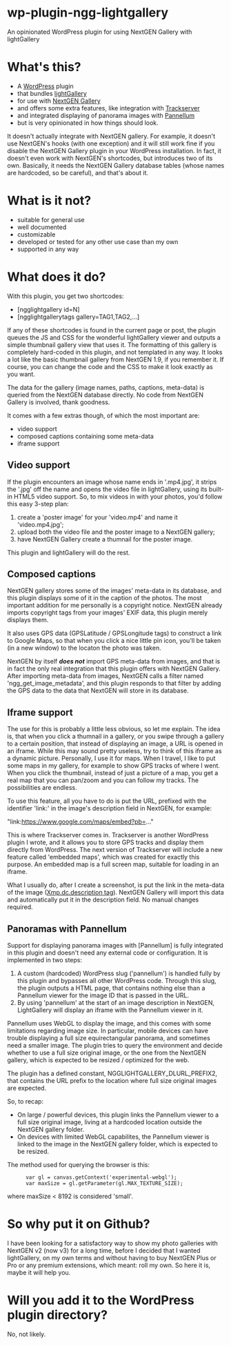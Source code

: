 # wp-plugin-ngg-lightgallery
An opinionated WordPress plugin for using NextGEN Gallery with lightGallery

# What's this?

* A [WordPress](https://www.wordpress.org/) plugin
* that bundles [lightGallery](http://sachinchoolur.github.io/lightGallery/)
* for use with [NextGEN Gallery](https://wordpress.org/plugins/nextgen-gallery/)
* and offers some extra features, like integration with [Trackserver](https://wordpress.org/plugins/trackserver/)
* and integrated displaying of panorama images with [Pannellum](https://pannellum.org/)
* but is very opinionated in how things should look.

It doesn't actually integrate with NextGEN gallery. For example, it doesn't use
NextGEN's hooks (with one exception) and it will still work fine if you disable
the NextGEN Gallery  plugin in your WordPress installation. In fact, it doesn't
even work with NextGEN's shortcodes, but introduces two of its own. Basically,
it needs the NextGEN Gallery database tables (whose names are hardcoded, so be
careful), and that's about it.

# What is it not?

* suitable for general use
* well documented
* customizable
* developed or tested for any other use case than my own
* supported in any way

# What does it do?

With this plugin, you get two shortcodes:

* [ngglightgallery id=N]
* [ngglightgallerytags gallery=TAG1,TAG2,...]

If any of these shortcodes is found in the current page or post, the plugin
queues the JS and CSS for the wonderful lightGallery viewer and outputs a
simple thumbnail gallery view that uses it. The formatting of this gallery is
completely hard-coded in this plugin, and not templated in any way. It looks a
lot like the basic thumbnail gallery from NextGEN 1.9, if you remember it. If
course, you can change the code and the CSS to make it look exactly as you
want.

The data for the gallery (image names, paths, captions, meta-data) is queried
from the NextGEN database directly. No code from NextGEN Gallery is involved,
thank goodness.

It comes with a few extras though, of which the most important are:
* video support
* composed captions containing some meta-data
* iframe support

## Video support

If the plugin encounters an image whose name ends in '.mp4.jpg', it strips the
'.jpg' off the name and opens the video file in lightGallery, using its
built-in HTML5 video support. So, to mix videos in with your photos, you'd
follow this easy 3-step plan:

1. create a 'poster image' for your 'video.mp4' and name it 'video.mp4.jpg';
2. upload both the video file and the poster image to a NextGEN gallery;
3. have NextGEN Gallery create a thumnail for the poster image.

This plugin and lightGallery will do the rest.

## Composed captions

NextGEN gallery stores some of the images' meta-data in its database, and this
plugin displays some of it in the caption of the photos. The most important
addition for me personally is a copyright notice. NextGEN already imports
copyright tags from your images' EXIF data, this plugin merely displays them.

It also uses GPS data (GPSLatitude / GPSLongitude tags) to construct a link to
Google Maps, so that when you click a nice little pin icon, you'll be taken (in
a new window) to the locaton the photo was taken.

NextGEN by itself ***does not*** import GPS meta-data from images, and that is
in fact the only real integration that this plugin offers with NextGEN
Gallery. After importing meta-data from images, NextGEN calls a filter named
'ngg_get_image_metadata', and this plugin responds to that filter by adding the
GPS data to the data that NextGEN will store in its database.

## Iframe support

The use for this is probably a little less obvious, so let me explain. The idea
is, that when you click a thumnail in a gallery, or you swipe through a gallery
to a certain position, that instead of displaying an image, a URL is opened in
an iframe. While this may sound pretty useless, try to think of this iframe as
a dynamic picture. Personally, I use it for maps. When I travel, I like to put
some maps in my gallery, for example to show GPS tracks of where I went. When
you click the thumbnail, instead of just a picture of a map, you get a real map
that you can pan/zoom and you can follow my tracks. The possibilities are endless.

To use this feature, all you have to do is put the URL, prefixed with the
identifier 'link:' in the image's description field in NextGEN, for example:

"link:https://www.google.com/maps/embed?pb=..."

This is where Trackserver comes in. Trackserver is another WordPress plugin I
wrote, and it allows you to store GPS tracks and display them directly from
WordPress. The next version of Trackserver will include a new feature called
'embedded maps', which was created for exactly this purpose. An embedded map is
a full screen map, suitable for loading in an iframe.

What I usually do, after I create a screenshot, is put the link in the
meta-data of the image ([Xmp.dc.description tag](http://www.exiv2.org/tags-xmp-dc.html)).
NextGEN Gallery will import this data and automatically put it in the
description field. No manual changes required.

## Panoramas with Pannellum

Support for displaying panorama images with [Pannellum] is fully integrated in
this plugin and doesn't need any external code or configuration. It is
implemented in two steps:

1. A custom (hardcoded) WordPress slug ('pannellum') is handled fully by this
	 plugin and bypasses all other WordPress code. Through this slug, the plugin
   outputs a HTML page, that contains nothing else than a Pannellum viewer for the
   image ID that is passed in the URL.
2. By using 'pannellum' at the start of an image description in NextGEN,
	 LightGallery will display an iframe with the Pannellum viewer in it.

Pannellum uses WebGL to display the image, and this comes with some limitations
regarding image size. In particular, mobile devices can have trouble displaying
a full size equirectangular panorama, and sometimes need a smaller image. The
plugin tries to query the environment and decide whether to use a full size
original image, or the one from the NextGEN gallery, which is expected to be
resized / optimized for the web.

The plugin has a defined constant, NGGLIGHTGALLERY_DLURL_PREFIX2, that contains
the URL prefix to the location where full size original images are expected.

So, to recap:

* On large / powerful devices, this plugin links the Pannellum viewer to a full
  size original image, living at a hardcoded location outside the NextGEN
  gallery folder.
* On devices with limited WebGL capabilites, the Pannellum viewer is linked to
  the image in the NextGEN gallery folder, which is expected to be resized.

The method used for querying the browser is this:

```
      var gl = canvas.getContext('experimental-webgl');
      var maxSize = gl.getParameter(gl.MAX_TEXTURE_SIZE);
```

where maxSize < 8192 is considered 'small'.

# So why put it on Github?

I have been looking for a satisfactory way to show my photo galleries with
NextGEN v2 (now v3) for a long time, before I decided that I wanted
lightGallery, on my own terms and without having to buy NextGEN Plus or Pro or
any premium extensions, which meant: roll my own. So here it is, maybe it will
help you.

# Will you add it to the WordPress plugin directory?

No, not likely.
